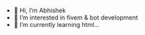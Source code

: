 - 👋 Hi, I’m Abhishek
- 👀 I’m interested in fivem & bot development 
- 🌱 I’m currently learning html...

<!---
abhishek8911/abhishek8911 is a ✨ special ✨ repository because its `README.md` (this file) appears on your GitHub profile.
You can click the Preview link to take a look at your changes.
--->
